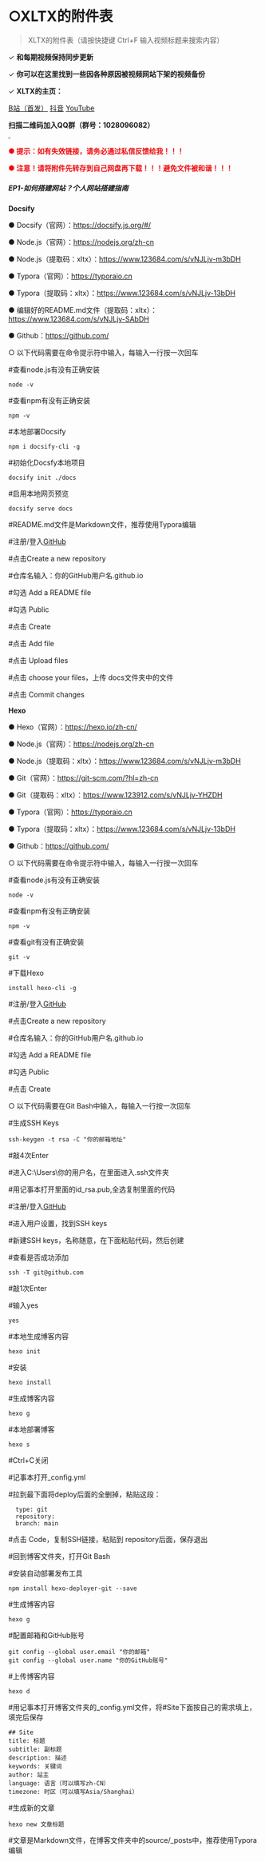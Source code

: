 # ○XLTX的附件表

> XLTX的附件表（请按快捷键 Ctrl+F 输入视频标题来搜索内容）

✓ **和每期视频保持同步更新**

✓ **你可以在这里找到一些因各种原因被视频网站下架的视频备份**

✓ **XLTX的主页：**

[B站（首发）](https://space.bilibili.com/3546668544821656) [抖音](https://www.douyin.com/user/MS4wLjABAAAASiyfbXSxfh4IoLCa53aomaojUJnagMMb9ROvzRdAxtzr6U4HD-2kweNO8IB3L7rF?from_tab_name=main) [YouTube](https://www.youtube.com/@玩电脑的小李同学)

**扫描二维码加入QQ群（群号：1028096082）**

<img src="https://picx.zhimg.com/80/v2-8d51c63a5c9e9629f5534e7561c4924a_1440w.jpeg" style="zoom:25%;" />



<font color='RedOrange'>**● 提示：如有失效链接，请务必通过私信反馈给我！！！**</font>

<font color='RedOrange'>**● 注意！请将附件先转存到自己网盘再下载！！！避免文件被和谐！！！**</font>

##### EP1-如何搭建网站？个人网站搭建指南

**Docsify**

● Docsify（官网）：https://docsify.js.org/#/

● Node.js（官网）：https://nodejs.org/zh-cn

● Node.js（提取码：xltx）：https://www.123684.com/s/vNJLjv-m3bDH

● Typora（官网）：https://typoraio.cn

● Typora（提取码：xltx）：https://www.123684.com/s/vNJLjv-13bDH

● 编辑好的README.md文件（提取码：xltx）：https://www.123684.com/s/vNJLjv-SAbDH

● Github：https://github.com/

○ 以下代码需要在命令提示符中输入，每输入一行按一次回车

\#查看node.js有没有正确安装

```
node -v
```

\#查看npm有没有正确安装

```
npm -v
```

\#本地部署Docsify

```
npm i docsify-cli -g
```

\#初始化Docsfy本地项目

```
docsify init ./docs
```

\#启用本地网页预览

```
docsify serve docs
```

\#README.md文件是Markdown文件，推荐使用Typora编辑

\#注册/登入[GitHub](https://github.com/)

\#点击Create a new repository

\#仓库名输入：你的GitHub用户名.github.io

\#勾选 Add a README file

\#勾选 Public

\#点击 Create

\#点击 Add file

#点击 Upload files

\#点击 choose your files，上传 docs文件夹中的文件

\#点击 Commit changes

**Hexo**

● Hexo（官网）：https://hexo.io/zh-cn/

● Node.js（官网）：https://nodejs.org/zh-cn

● Node.js（提取码：xltx）：https://www.123684.com/s/vNJLjv-m3bDH

● Git（官网）：https://git-scm.com/?hl=zh-cn

● Git（提取码：xltx）：https://www.123912.com/s/vNJLjv-YHZDH

● Typora（官网）：https://typoraio.cn

● Typora（提取码：xltx）：https://www.123684.com/s/vNJLjv-13bDH

● Github：https://github.com/

○ 以下代码需要在命令提示符中输入，每输入一行按一次回车

\#查看node.js有没有正确安装

```
node -v
```

\#查看npm有没有正确安装

```
npm -v
```

\#查看git有没有正确安装

```
git -v
```

\#下载Hexo

```
install hexo-cli -g
```

\#注册/登入[GitHub](https://github.com/)

\#点击Create a new repository

\#仓库名输入：你的GitHub用户名.github.io

\#勾选 Add a README file

\#勾选 Public

\#点击 Create

○ 以下代码需要在Git Bash中输入，每输入一行按一次回车

\#生成SSH Keys

```
ssh-keygen -t rsa -C "你的邮箱地址"
```

\#敲4次Enter

\#进入C:\Users\你的用户名，在里面进入.ssh文件夹

\#用记事本打开里面的id_rsa.pub,全选复制里面的代码

\#注册/登入[GitHub](https://github.com/)

\#进入用户设置，找到SSH keys

\#新建SSH keys，名称随意，在下面粘贴代码，然后创建

\#查看是否成功添加

```
ssh -T git@github.com
```

\#敲1次Enter

\#输入yes

```
yes
```

\#本地生成博客内容

```
hexo init
```

\#安装

```
hexo install
```

\#生成博客内容

```
hexo g
```

\#本地部署博客

```
hexo s
```

\#Ctrl+C关闭

\#记事本打开_config.yml

\#拉到最下面将deploy后面的全删掉，粘贴这段：

```
  type: git
  repository: 
  branch: main
```

\#点击 Code，复制SSH链接，粘贴到 repository后面，保存退出

\#回到博客文件夹，打开Git Bash

\#安装自动部署发布工具

```
npm install hexo-deployer-git --save
```

\#生成博客内容

```
hexo g
```

\#配置邮箱和GitHub账号

```
git config --global user.email "你的邮箱"
git config --global user.name "你的GitHub账号"
```

\#上传博客内容

```
hexo d
```

\#用记事本打开博客文件夹的_config.yml文件，将#Site下面按自己的需求填上，填完后保存

```
## Site
title: 标题
subtitle: 副标题
description: 描述
keywords: 关键词
author: 站主
language: 语言（可以填写zh-CN）
timezone: 时区（可以填写Asia/Shanghai）
```

\#生成新的文章

```
hexo new 文章标题
```

\#文章是Markdown文件，在博客文件夹中的source/_posts中，推荐使用Typora编辑
